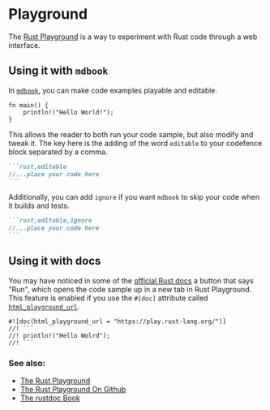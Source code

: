 # Playground

The [Rust Playground](https://play.rust-lang.org/) is a way to experiment with
Rust code through a web interface.

## Using it with `mdbook`

In [`mdbook`][mdbook], you can make code examples playable and editable.

```rust,editable
fn main() {
    println!("Hello World!");
}
```

This allows the reader to both run your code sample, but also modify and tweak
it. The key here is the adding of the word `editable` to your codefence block
separated by a comma.

````markdown
```rust,editable
//...place your code here
```
````

Additionally, you can add `ignore` if you want `mdbook` to skip your code when
it builds and tests.

````markdown
```rust,editable,ignore
//...place your code here
```
````

## Using it with docs

You may have noticed in some of the [official Rust docs][official-rust-docs] a
button that says "Run", which opens the code sample up in a new tab in Rust
Playground. This feature is enabled if you use the `#[doc]` attribute called
[`html_playground_url`][html-playground-url].

```
#![doc(html_playground_url = "https://play.rust-lang.org/")]
//! ```
//! println!("Hello Wolrd");
//! ```
```

### See also:

- [The Rust Playground][rust-playground]
- [The Rust Playground On Github][rust-playground-github]
- [The rustdoc Book][rustdoc-book]

[rust-playground]: https://play.rust-lang.org/
[rust-playground-github]: https://github.com/integer32llc/rust-playground/
[mdbook]: https://github.com/rust-lang/mdBook
[official-rust-docs]: https://doc.rust-lang.org/core/
[rustdoc-book]: https://doc.rust-lang.org/rustdoc/what-is-rustdoc.html
[html-playground-url]: https://doc.rust-lang.org/rustdoc/write-documentation/the-doc-attribute.html#html_playground_url
